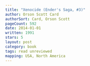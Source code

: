 ```yaml
---
title: "Xenocide (Ender's Saga, #3)"
author: Orson Scott Card
authorSort: Card, Orson Scott
pageCount: 592
date: 2014-01-01
written: 1991
stars: 5
layout: post
category: book
tags: read unreviewed
mapping: USA, North America
---
```

